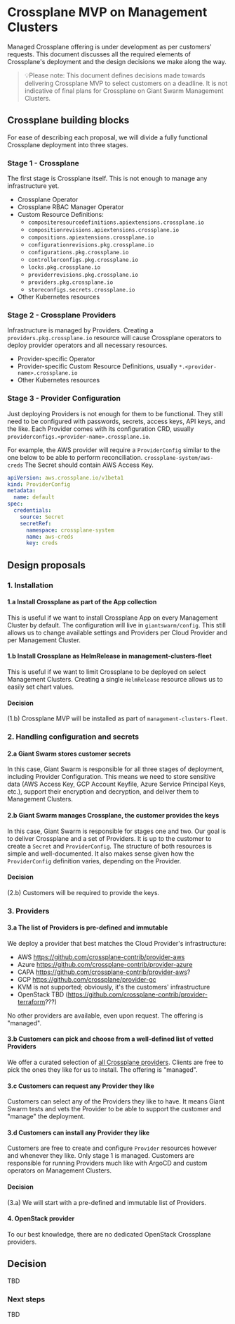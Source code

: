 # Crossplane MVP on Management Clusters

Managed Crossplane offering is under development as per customers' requests.
This document discusses all the required elements of Crossplane's deployment
and the design decisions we make along the way.

> 💡Please note: This document defines decisions made towards delivering
  Crossplane MVP to select customers on a deadline. It is not indicative of
  final plans for Crossplane on Giant Swarm Management Clusters.

## Crossplane building blocks

For ease of describing each proposal, we will divide a fully functional
Crossplane deployment into three stages.

### Stage 1 - Crossplane

The first stage is Crossplane itself. This is not enough to manage any
infrastructure yet.

- Crossplane Operator
- Crossplane RBAC Manager Operator
- Custom Resource Definitions:
  - `compositeresourcedefinitions.apiextensions.crossplane.io`
  - `compositionrevisions.apiextensions.crossplane.io`
  - `compositions.apiextensions.crossplane.io`
  - `configurationrevisions.pkg.crossplane.io`
  - `configurations.pkg.crossplane.io`
  - `controllerconfigs.pkg.crossplane.io`
  - `locks.pkg.crossplane.io`
  - `providerrevisions.pkg.crossplane.io`
  - `providers.pkg.crossplane.io`
  - `storeconfigs.secrets.crossplane.io`
- Other Kubernetes resources

### Stage 2 - Crossplane Providers

Infrastructure is managed by Providers. Creating a
`providers.pkg.crossplane.io` resource will cause Crossplane operators to
deploy provider operators and all necessary resources.

- Provider-specific Operator
- Provider-specific Custom Resource Definitions, usually
`*.<provider-name>.crossplane.io`
- Other Kubernetes resources

### Stage 3 - Provider Configuration

Just deploying Providers is not enough for them to be functional. They still
need to be configured with passwords, secrets, access keys, API keys, and the
like. Each Provider comes with its configuration CRD, usually
`providerconfigs.<provider-name>.crossplane.io`.

For example, the AWS provider will require a `ProviderConfig` similar to the
one below to be able to perform reconciliation. `crossplane-system/aws-creds`
The Secret should contain AWS Access Key.

```yaml
apiVersion: aws.crossplane.io/v1beta1
kind: ProviderConfig
metadata:
  name: default
spec:
  credentials:
    source: Secret
    secretRef:
      namespace: crossplane-system
      name: aws-creds
      key: creds
```

## Design proposals

### 1. Installation

#### 1.a Install Crossplane as part of the App collection

This is useful if we want to install Crossplane App on every Management Cluster
by default. The configuration will live in `giantswarm/config`. This still
allows us to change available settings and Providers per Cloud Provider and per
Management Cluster.

#### 1.b Install Crossplane as HelmRelease in management-clusters-fleet

This is useful if we want to limit Crossplane to be deployed on select
Management Clusters. Creating a single `HelmRelease` resource allows us to
easily set chart values.

#### Decision

(1.b) Crossplane MVP will be installed as part of `management-clusters-fleet`.

### 2. Handling configuration and secrets

#### 2.a Giant Swarm stores customer secrets

In this case, Giant Swarm is responsible for all three stages of deployment,
including Provider Configuration. This means we need to store sensitive data
(AWS Access Key, GCP Account Keyfile, Azure Service Principal Keys, etc.),
support their encryption and decryption, and deliver them to Management
Clusters.

#### 2.b Giant Swarm manages Crossplane, the customer provides the keys

In this case, Giant Swarm is responsible for stages one and two. Our goal is to
deliver Crossplane and a set of Providers. It is up to the customer to create a
`Secret` and `ProviderConfig`. The structure of both resources is simple and
well-documented. It also makes sense given how the `ProviderConfig` definition
varies, depending on the Provider.

#### Decision

(2.b) Customers will be required to provide the keys.

### 3. Providers

#### 3.a The list of Providers is pre-defined and immutable

We deploy a provider that best matches the Cloud Provider's infrastructure:
- AWS <https://github.com/crossplane-contrib/provider-aws>
- Azure <https://github.com/crossplane-contrib/provider-azure>
- CAPA <https://github.com/crossplane-contrib/provider-aws>?
- GCP <https://github.com/crossplane/provider-gc>
- KVM is not supported; obviously, it's the customers' infrastructure
- OpenStack TBD (<https://github.com/crossplane-contrib/provider-terraform>???)

No other providers are available, even upon request. The offering is "managed".

#### 3.b Customers can pick and choose from a well-defined list of vetted Providers

We offer a curated selection of [all Crossplane
providers](https://github.com/orgs/crossplane-contrib/repositories). Clients
are free to pick the ones they like for us to install. The offering is "managed".

#### 3.c Customers can request any Provider they like

Customers can select any of the Providers they like to have. It means
Giant Swarm tests and vets the Provider to be able to support the customer and
"manage" the deployment.

#### 3.d Customers can install any Provider they like

Customers are free to create and configure `Provider` resources however and
whenever they like. Only stage 1 is managed. Customers are responsible for
running Providers much like with ArgoCD and custom operators on Management
Clusters.

#### Decision

(3.a) We will start with a pre-defined and immutable list of Providers.

#### 4. OpenStack provider

To our best knowledge, there are no dedicated OpenStack Crossplane providers.

## Decision

TBD

### Next steps

TBD
